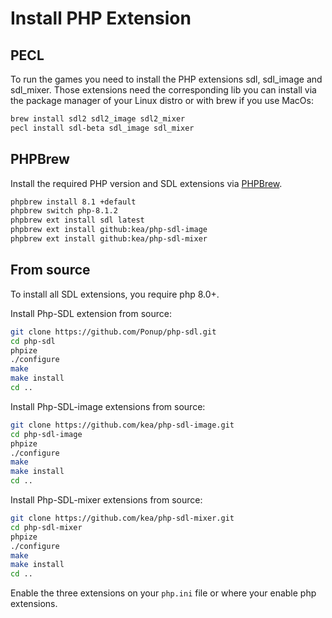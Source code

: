 # Install PHP Extension

## PECL

To run the games you need to install the PHP extensions sdl, sdl_image and sdl_mixer. Those extensions need the corresponding lib you can install via the package manager of your Linux distro or with brew if you use MacOs:

```bash
brew install sdl2 sdl2_image sdl2_mixer
pecl install sdl-beta sdl_image sdl_mixer
```

## PHPBrew

Install the required PHP version and SDL extensions via [PHPBrew](https://github.com/phpbrew/phpbrew).

```bash
phpbrew install 8.1 +default
phpbrew switch php-8.1.2
phpbrew ext install sdl latest
phpbrew ext install github:kea/php-sdl-image
phpbrew ext install github:kea/php-sdl-mixer
```

## From source

To install all SDL extensions, you require php 8.0+.

Install Php-SDL extension from source:
```bash
git clone https://github.com/Ponup/php-sdl.git
cd php-sdl
phpize
./configure
make
make install
cd ..
```

Install Php-SDL-image extensions from source:
```bash
git clone https://github.com/kea/php-sdl-image.git
cd php-sdl-image
phpize
./configure
make
make install
cd ..
```

Install Php-SDL-mixer extensions from source:
```bash
git clone https://github.com/kea/php-sdl-mixer.git
cd php-sdl-mixer
phpize
./configure
make
make install
cd ..
```

Enable the three extensions on your `php.ini` file or where your enable php extensions.
